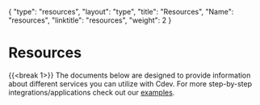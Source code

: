 {
    "type": "resources",
    "layout": "type",
    "title": "Resources",
    "Name": "resources",
    "linktitle": "resources",
    "weight": 2
}

# Resources
{{<break 1>}}
The documents below are designed to provide information about different services you can utilize with Cdev.  For more step-by-step integrations/applications check out our [examples](/docs/examples).
